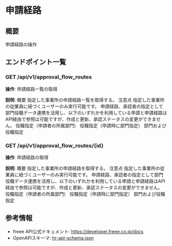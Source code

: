 # 申請経路

## 概要

申請経路の操作

## エンドポイント一覧

### GET /api/v1/approval_flow_routes

**操作**: 申請経路一覧の取得

**説明**: 概要 指定した事業所の申請経路一覧を取得する。 注意点 指定した事業所の従業員に紐づくユーザーのみ実行可能です。 申請経路、承認者の指定として部門役職データ連携を活用し、以下のいずれかを利用している申請と申請経路はAPI経由で参照は可能ですが、作成と更新、承認ステータスの変更ができません。 役職指定（申請者の所属部門） 役職指定（申請時に部門指定） 部門および役職指定

### GET /api/v1/approval_flow_routes/{id}

**操作**: 申請経路の取得

**説明**: 概要 指定した事業所の申請経路を取得する。 注意点 指定した事業所の従業員に紐づくユーザーのみ実行可能です。 申請経路、承認者の指定として部門役職データ連携を活用し、以下のいずれかを利用している申請と申請経路はAPI経由で参照は可能ですが、作成と更新、承認ステータスの変更ができません。 役職指定（申請者の所属部門） 役職指定（申請時に部門指定） 部門および役職指定



## 参考情報

- freee API公式ドキュメント: https://developer.freee.co.jp/docs
- OpenAPIスキーマ: [hr-api-schema.json](../../openapi/hr-api-schema.json)
